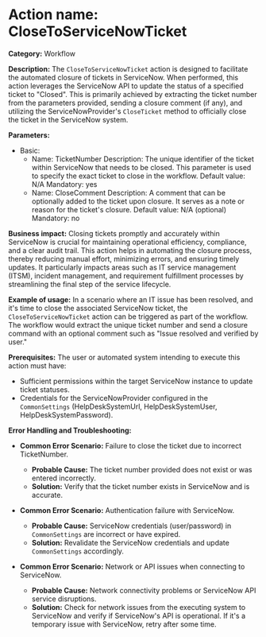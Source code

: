 # Action name: CloseToServiceNowTicket

**Category:** Workflow

**Description:** 
The `CloseToServiceNowTicket` action is designed to facilitate the automated closure of tickets in ServiceNow. When performed, this action leverages the ServiceNow API to update the status of a specified ticket to "Closed". This is primarily achieved by extracting the ticket number from the parameters provided, sending a closure comment (if any), and utilizing the ServiceNowProvider's `CloseTicket` method to officially close the ticket in the ServiceNow system.

**Parameters:** 
- Basic:
  - Name: TicketNumber
    Description: The unique identifier of the ticket within ServiceNow that needs to be closed. This parameter is used to specify the exact ticket to close in the workflow.
    Default value: N/A
    Mandatory: yes
  - Name: CloseComment
    Description: A comment that can be optionally added to the ticket upon closure. It serves as a note or reason for the ticket's closure.
    Default value: N/A (optional)
    Mandatory: no

**Business impact:** 
Closing tickets promptly and accurately within ServiceNow is crucial for maintaining operational efficiency, compliance, and a clear audit trail. This action helps in automating the closure process, thereby reducing manual effort, minimizing errors, and ensuring timely updates. It particularly impacts areas such as IT service management (ITSM), incident management, and requirement fulfillment processes by streamlining the final step of the service lifecycle.

**Example of usage:** 
In a scenario where an IT issue has been resolved, and it's time to close the associated ServiceNow ticket, the `CloseToServiceNowTicket` action can be triggered as part of the workflow. The workflow would extract the unique ticket number and send a closure command with an optional comment such as "Issue resolved and verified by user."

**Prerequisites:** 
The user or automated system intending to execute this action must have:
- Sufficient permissions within the target ServiceNow instance to update ticket statuses.
- Credentials for the ServiceNowProvider configured in the `CommonSettings` (HelpDeskSystemUrl, HelpDeskSystemUser, HelpDeskSystemPassword).

**Error Handling and Troubleshooting:** 
- **Common Error Scenario:** Failure to close the ticket due to incorrect TicketNumber.
  - **Probable Cause:** The ticket number provided does not exist or was entered incorrectly.
  - **Solution:** Verify that the ticket number exists in ServiceNow and is accurate.
  
- **Common Error Scenario:** Authentication failure with ServiceNow.
  - **Probable Cause:** ServiceNow credentials (user/password) in `CommonSettings` are incorrect or have expired.
  - **Solution:** Revalidate the ServiceNow credentials and update `CommonSettings` accordingly.

- **Common Error Scenario:** Network or API issues when connecting to ServiceNow.
  - **Probable Cause:** Network connectivity problems or ServiceNow API service disruptions.
  - **Solution:** Check for network issues from the executing system to ServiceNow and verify if ServiceNow's API is operational. If it's a temporary issue with ServiceNow, retry after some time.